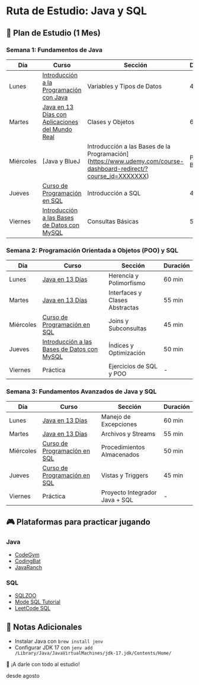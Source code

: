 # Ruta de Estudio: Java y SQL

## 📅 Plan de Estudio (1 Mes)

### Semana 1: Fundamentos de Java
| Día | Curso | Sección | Duración |
|----|--------|---------|----------|
| Lunes | [Introducción a la Programación con Java](https://www.udemy.com/course-dashboard-redirect/?course_id=5267724) | Variables y Tipos de Datos | 45 min |
| Martes | [Java en 13 Días con Aplicaciones del Mundo Real](https://www.udemy.com/course-dashboard-redirect/?course_id=XXXXXXX) | Clases y Objetos | 60 min |
| Miércoles | [Java y BlueJ | Introducción a las Bases de la Programación](https://www.udemy.com/course-dashboard-redirect/?course_id=XXXXXXX) | POO con BlueJ | 50 min |
| Jueves | [Curso de Programación en SQL](https://www.udemy.com/course-dashboard-redirect/?course_id=XXXXXXX) | Introducción a SQL | 40 min |
| Viernes | [Introducción a las Bases de Datos con MySQL](https://todocodeacademy.com/course/introduccion-a-las-bases-de-datos-con-mysql/) | Consultas Básicas | 50 min |

### Semana 2: Programación Orientada a Objetos (POO) y SQL
| Día | Curso | Sección | Duración |
|----|--------|---------|----------|
| Lunes | [Java en 13 Días](https://www.udemy.com/course-dashboard-redirect/?course_id=XXXXXXX) | Herencia y Polimorfismo | 60 min |
| Martes | [Java en 13 Días](https://www.udemy.com/course-dashboard-redirect/?course_id=XXXXXXX) | Interfaces y Clases Abstractas | 55 min |
| Miércoles | [Curso de Programación en SQL](https://www.udemy.com/course-dashboard-redirect/?course_id=XXXXXXX) | Joins y Subconsultas | 45 min |
| Jueves | [Introducción a las Bases de Datos con MySQL](https://todocodeacademy.com/course/introduccion-a-las-bases-de-datos-con-mysql/) | Índices y Optimización | 50 min |
| Viernes | Práctica | Ejercicios de SQL y POO | - |

### Semana 3: Fundamentos Avanzados de Java y SQL
| Día | Curso | Sección | Duración |
|----|--------|---------|----------|
| Lunes | [Java en 13 Días](https://www.udemy.com/course-dashboard-redirect/?course_id=XXXXXXX) | Manejo de Excepciones | 60 min |
| Martes | [Java en 13 Días](https://www.udemy.com/course-dashboard-redirect/?course_id=XXXXXXX) | Archivos y Streams | 55 min |
| Miércoles | [Curso de Programación en SQL](https://www.udemy.com/course-dashboard-redirect/?course_id=XXXXXXX) | Procedimientos Almacenados | 50 min |
| Jueves | [Curso de Programación en SQL](https://www.udemy.com/course-dashboard-redirect/?course_id=XXXXXXX) | Vistas y Triggers | 45 min |
| Viernes | Práctica | Proyecto Integrador Java + SQL | - |

## 🎮 Plataformas para practicar jugando
### Java
- [CodeGym](https://codegym.cc/)
- [CodingBat](https://codingbat.com/java)
- [JavaRanch](https://coderanch.com/forums)

### SQL
- [SQLZOO](https://sqlzoo.net/)
- [Mode SQL Tutorial](https://mode.com/sql-tutorial/)
- [LeetCode SQL](https://leetcode.com/problemset/database/)

## 📌 Notas Adicionales
- Instalar Java con `brew install jenv`
- Configurar JDK 17 con `jenv add /Library/Java/JavaVirtualMachines/jdk-17.jdk/Contents/Home/`

🚀 ¡A darle con todo al estudio!

desde agosto

